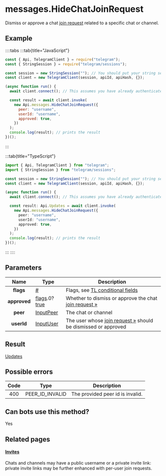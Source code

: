 # messages.HideChatJoinRequest

Dismiss or approve a chat [join request](https://core.telegram.org/api/invites#join-requests) related to a specific chat or channel.

## Example

::::tabs
:::tab{title="JavaScript"}

```js
const { Api, TelegramClient } = require("telegram");
const { StringSession } = require("telegram/sessions");

const session = new StringSession(""); // You should put your string session here
const client = new TelegramClient(session, apiId, apiHash, {});

(async function run() {
  await client.connect(); // This assumes you have already authenticated with .start()

  const result = await client.invoke(
    new Api.messages.HideChatJoinRequest({
      peer: "username",
      userId: "username",
      approved: true,
    })
  );
  console.log(result); // prints the result
})();
```

:::

:::tab{title="TypeScript"}

```ts
import { Api, TelegramClient } from "telegram";
import { StringSession } from "telegram/sessions";

const session = new StringSession(""); // You should put your string session here
const client = new TelegramClient(session, apiId, apiHash, {});

(async function run() {
  await client.connect(); // This assumes you have already authenticated with .start()

  const result: Api.Updates = await client.invoke(
    new Api.messages.HideChatJoinRequest({
      peer: "username",
      userId: "username",
      approved: true,
    })
  );
  console.log(result); // prints the result
})();
```

:::
::::

## Parameters

|     Name     | Type                                                                                                                              | Description                                                                                                          |
| :----------: | --------------------------------------------------------------------------------------------------------------------------------- | -------------------------------------------------------------------------------------------------------------------- |
|  **flags**   | [#](https://core.telegram.org/type/%23)                                                                                           | Flags, see [TL conditional fields](https://core.telegram.org/mtproto/TL-combinators#conditional-fields)              |
| **approved** | [flags](https://core.telegram.org/mtproto/TL-combinators#conditional-fields).0?[true](https://core.telegram.org/constructor/true) | Whether to dismiss or approve the chat [join request »](https://core.telegram.org/api/invites#join-requests)         |
|   **peer**   | [InputPeer](https://core.telegram.org/type/InputPeer)                                                                             | The chat or channel                                                                                                  |
|  **userId**  | [InputUser](https://core.telegram.org/type/InputUser)                                                                             | The user whose [join request »](https://core.telegram.org/api/invites#join-requests) should be dismissed or approved |

## Result

[Updates](https://core.telegram.org/type/Updates)

## Possible errors

| Code | Type            | Description                      |
| :--: | --------------- | -------------------------------- |
| 400  | PEER_ID_INVALID | The provided peer id is invalid. |

## Can bots use this method?

Yes

## Related pages

#### [Invites](https://core.telegram.org/api/invites)

Chats and channels may have a public username or a private invite link: private invite links may be further enhanced with per-user join requests.
